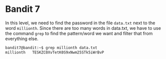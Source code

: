 # Bandit 7

In this level, we need to find the password in the file `data.txt` next to the word `millionth`. 
Since there are too many words in data.txt, we have to use the command `grep` to find
the pattern/word we want and filter that from everything else.
```bash
bandit7@bandit:~$ grep millionth data.txt
millionth	TESKZC0XvTetK0S9xNwm25STk5iWrBvP
```
